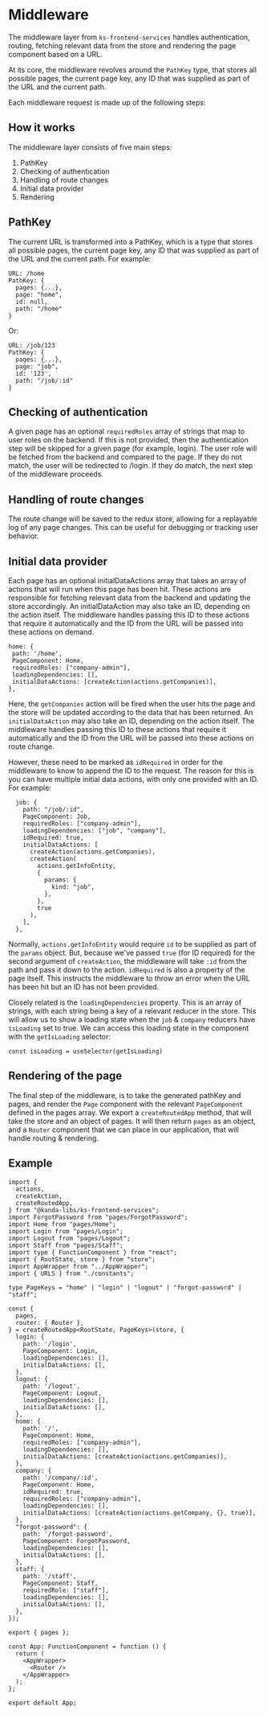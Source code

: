 Middleware
==
The middleware layer from `ks-frontend-services` handles authentication, routing, fetching relevant data from the store and rendering the page component based on a URL.

At its core, the middleware revolves around the `PathKey` type, that stores all possible pages, the current page key, any ID that was supplied as part of the URL and the current path.

Each middleware request is made up of the following steps:


How it works
---

The middleware layer consists of five main steps:

1. PathKey
2. Checking of authentication
3. Handling of route changes
4. Initial data provider
5. Rendering

PathKey
--

The current URL is transformed into a PathKey, which is a type that stores all possible pages, the current page key, any ID that was supplied as part of the URL and the current path. For example:

```
URL: /home
PathKey: {
  pages: {...},
  page: "home",
  id: null,
  path: "/home"
}
```

Or:

```
URL: /job/123
PathKey: {
  pages: {...},
  page: "job",
  id: '123',
  path: "/job/:id"
}
```


Checking of authentication
--
A given page has an optional `requiredRoles` array of strings that map to user roles on the backend. If this is not provided, then the authentication step will be skipped for a given page (for example, login). The user role will be fetched from the backend and compared to the page. If they do not match, the user will be redirected to /login. If they do match, the next step of the middleware proceeds.

Handling of route changes
--
The route change will be saved to the redux store, allowing for a replayable log of any page changes. This can be useful for debugging or tracking user behavior.

Initial data provider
--
Each page has an optional initialDataActions array that takes an array of actions that will run when this page has been hit. These actions are responsible for fetching relevant data from the backend and updating the store accordingly. An initialDataAction may also take an ID, depending on the action itself. The middleware handles passing this ID to these actions that require it automatically and the ID from the URL will be passed into these actions on demand.
   
   ```
   home: {
    path: '/home',
    PageComponent: Home,
    requiredRoles: ["company-admin"],
    loadingDependencies: [],
    initialDataActions: [createAction(actions.getCompanies)],
  },
  ```

Here, the `getCompanies` action will be fired when the user hits the page and the store will be updated according to the data that has been returned. An `initialDataAction` may also take an ID, depending on the action itself. The middleware handles passing this ID to these actions that require it automatically and the ID from the URL will be passed into these actions on route change.

However, these need to be marked as `idRequired` in order for the middleware to know to append the ID to the request. The reason for this is you can have multiple initial data actions, with only one provided with an ID. For example:

```
  job: {
    path: "/job/:id",
    PageComponent: Job,
    requiredRoles: ["company-admin"],
    loadingDependencies: ["job", "company"],
    idRequired: true,
    initialDataActions: [
      createAction(actions.getCompanies),
      createAction(
        actions.getInfoEntity,
        {
          params: {
            kind: "job",
          },
        },
        true
      ),
    ],
  },

```

Normally, `actions.getInfoEntity` would require `id` to be supplied as part of the `params` object. But, because we've passed `true` (for ID required) for the second argument of `createAction`, the middleware will take `:id` from the path and pass it down to the action. `idRequired` is also a property of the page itself. This instructs the middleware to throw an error when the URL has been hit but an ID has not been provided.

Closely related is the `loadingDependencies` property. This is an array of strings, with each string being a key of a relevant reducer in the store. This will allow us to show a loading state when the `job` & `company` reducers have `isLoading` set to true. We can access this loading state in the component with the `getIsLoading` selector:

```
const isLoading = useSelector(getIsLoading)
```

Rendering of the page
--
The final step of the middleware, is to take the generated pathKey and pages, and render the `Page` component with the relevant `PageComponent` defined in the pages array. We export a `createRoutedApp` method, that will take the store and an object of pages. It will then return `pages` as an object, and a `Router` component that we can place in our application, that will handle routing & rendering.

Example
--

```
import {
  actions,
  createAction,
  createRoutedApp,
} from "@kanda-libs/ks-frontend-services";
import ForgotPassword from "pages/ForgotPassword";
import Home from "pages/Home";
import Login from "pages/Login";
import Logout from "pages/Logout";
import Staff from "pages/Staff";
import type { FunctionComponent } from "react";
import { RootState, store } from "store";
import AppWrapper from "../AppWrapper";
import { URLS } from "./constants";

type PageKeys = "home" | "login" | "logout" | "forgot-password" | "staff";

const {
  pages,
  router: { Router },
} = createRoutedApp<RootState, PageKeys>(store, {
  login: {
    path: '/login',
    PageComponent: Login,
    loadingDependencies: [],
    initialDataActions: [],
  },
  logout: {
    path: '/logout',
    PageComponent: Logout,
    loadingDependencies: [],
    initialDataActions: [],
  },
  home: {
    path: '/',
    PageComponent: Home,
    requiredRoles: ["company-admin"],
    loadingDependencies: [],
    initialDataActions: [createAction(actions.getCompanies)],
  },
  company: {
    path: '/company/:id',
    PageComponent: Home,
    idRequired: true,
    requiredRoles: ["company-admin"],
    loadingDependencies: [],
    initialDataActions: [createAction(actions.getCompany, {}, true)],
  },
  "forgot-password": {
    path: '/forgot-password',
    PageComponent: ForgotPassword,
    loadingDependencies: [],
    initialDataActions: [],
  },
  staff: {
    path: '/staff',
    PageComponent: Staff,
    requiredRole: ["staff"],
    loadingDependencies: [],
    initialDataActions: [],
  },
});

export { pages };

const App: FunctionComponent = function () {
  return (
    <AppWrapper>
      <Router />
    </AppWrapper>
  );
};

export default App;
```
